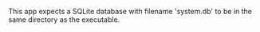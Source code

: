 This app expects a SQLite database with filename 'system.db' to be in the same directory as the executable.
